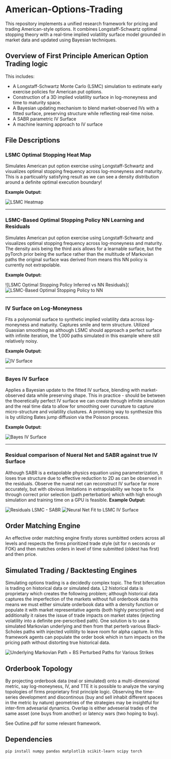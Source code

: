 # American-Options-Trading

This repository implements a unified research framework for pricing and trading American-style options. It combines Longstaff-Schwartz optimal stopping theory with a real-time implied volatility surface model grounded in market data and updated using Bayesian techniques.

## Overview of First Principle American Option Trading logic

This includes:

- A Longstaff-Schwartz Monte Carlo (LSMC) simulation to estimate early exercise policies for American put options.
- Construction of a 3D implied volatility surface in log-moneyness and time to maturity space.
- A Bayesian updating mechanism to blend market-observed IVs with a fitted surface, preserving structure while reflecting real-time noise.
- A SABR parametric IV Surface
- A machine learning approach to IV surface

## File Descriptions

### LSMC Optimal Stopping Heat Map

Simulates American put option exercise using Longstaff-Schwartz and visualizes optimal stopping frequency across log-moneyness and maturity. This is a particualrly satisfying result as we can see a density distribution around a definite optimal execution boundary! 

**Example Output:**

![LSMC Heatmap](images/Optimal%20Stopping%20Heatmap.png)

---

### LSMC-Based Optimal Stopping Policy NN Learning and Residuals

Simulates American put option exercise using Longstaff-Schwartz and visualizes optimal stopping frequency across log-moneyness and maturity. The density axis being the third axis allows for a learnable surface, but the pyTorch prior being the surface rather than the multitude of Markovian paths the original surface was derived from means this NN policy is currently not extrapolable. 

**Example Output:**

![LSMC Optimal Stopping Policy Inferred vs NN Residuals](![LSMC-Based Optimal Stopping Policy to NN](images/LSMC-Based%20Optimal%20Stopping%20Policy%20to%20NN.png)

---

### IV Surface on Log-Moneyness

Fits a polynomial surface to synthetic implied volatility data across log-moneyness and maturity. Captures smile and term structure. Utilized Guassian smoothing as although LSMC should approach a perfect surface with infinite iteration, the 1,000 paths simulated in this example where still relatively noisy.

**Example Output:**

![IV Surface](images/IV%20Surface.png)

---

### Bayes IV Surface

Applies a Bayesian update to the fitted IV surface, blending with market-observed data while preserving shape. This in practice - should be between the thoeretically perfect IV surface we can create through infinite simulation and the real time data to allow for smoothing over curvature to capture micro-structure and volatility clustures. A promising way to synthesize this is by utilizing Bates jump diffusion via the Poisson process.

**Example Output:**

![Bayes IV Surface](images/Bayes%20IV%20Surface.png)

---

### Residual comparison of Nueral Net and SABR against true IV Surface

Although SABR is a extapolable physics equation using parameterization, it loses true structure due to effective reduction to 2D as can be observed in the residuals. Observe the nueral net can reconstruct IV surface far more accurately, but with obvious limitations in extrapolability we hope to fix through correct prior selection (path perterbation) which with high enough simulation and training time on a GPU is feasible. 
**Example Output:**

![Residuals LSMC - SABR](images/Residuals%20LSMC%20-%20SABR.png)
![Neural Net Fit to LSMC IV Surface](images/Neural%20Net%20Fit%20to%20LSMC%20IV%20Surface.png)


## Order Matching Engine
An effective order matching engine firstly stores sumbitted orders across all levels and respects the firms prioritized trade style (sit for n seconds or FOK) and then matches orders in level of time submitted (oldest has first) and then price. 

## Simulated Trading / Backtesting Engines

Simulating options trading is a decidedly complex topic. The first bifercation is trading on historical data or simulated data. L2 historical data is proprietary which creates the following problem; although historical data captures the imperfection of the markets without full orderbook data this means we must either simulate orderbook data with a density function or populate it with market representative agents (both highly perscriptive) and additionally it raises the issue of trade impacts on market states (injecting volatility into a definite pre-perscribed path). One solution is to use a simulated Markovian underlying and then from that perterb various Black-Scholes paths with injected volitility to leave room for alpha capture. In this framework agents can populate the order book which in turn impacts on the pricing path without distorting true historical data.

![Underlying Markovian Path + BS Perturbed Paths for Various Strikes](images/Simulated%20Options%20Prices.png)

## Orderbook Topology 

By projecting orderbook data (real or simulated) onto a multi-dimensional metric, say log-moneyness, IV, and TTE it is possible to analyze the varying topologies of firms proprietary first principle logic. Observing the time-series development and discontinous (buy and sell inhabit different spaces in the metric by nature) geometries of the strategies may be insightful for inter-firm advesarial dynamics. Overlap is either adveserial trades of the same asset (one buys from another) or latency wars (two hoping to buy). 


See Outline.pdf for some relevant framework.

## Dependencies

```bash
pip install numpy pandas matplotlib scikit-learn scipy torch


